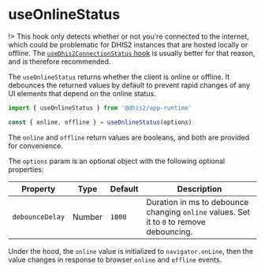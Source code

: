 # useOnlineStatus

!> This hook only detects whether or not you're connected to the internet, which could be problematic for DHIS2 instances that are hosted locally or offline. The [`useDhis2ConnectionStatus` hook](advanced/offline/useDhis2ConnectionStatus) is usually better for that reason, and is therefore recommended.

The `useOnlineStatus` returns whether the client is online or offline. It debounces the returned values by default to prevent rapid changes of any UI elements that depend on the online status.

```jsx
import { useOnlineStatus } from '@dhis2/app-runtime'

const { online, offline } = useOnlineStatus(options)
```

The `online` and `offline` return values are booleans, and both are provided for convenience.

The `options` param is an optional object with the following optional properties:

| Property        | Type   | Default | Description                                                                              |
| --------------- | ------ | ------- | ---------------------------------------------------------------------------------------- |
| `debounceDelay` | Number | `1000`  | Duration in ms to debounce changing `online` values. Set it to `0` to remove debouncing. |

Under the hood, the `online` value is initialized to `navigator.onLine`, then the value changes in response to browser `online` and `offline` events.
